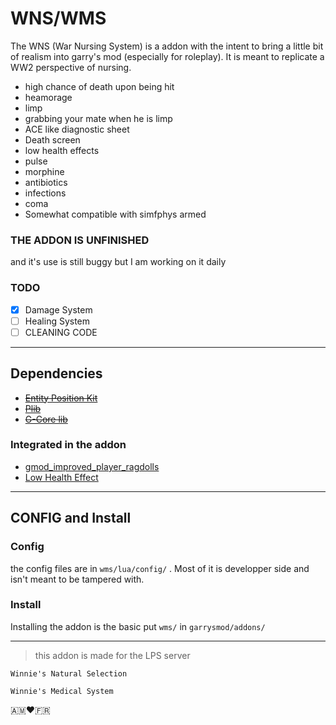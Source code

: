 # WNS/WMS

The WNS (War Nursing System) is a addon with the intent to bring a little bit of realism into garry's mod (especially for roleplay). It is meant to replicate a WW2 perspective of nursing.

- high chance of death upon being hit
- heamorage
- limp
- grabbing your mate when he is limp
- ACE like diagnostic sheet
- Death screen
- low health effects
- pulse
- morphine
- antibiotics
- infections
- coma
- Somewhat compatible with simfphys armed
### **THE ADDON IS UNFINISHED**

and it's use is still buggy but I am working on it daily 


### TODO
- [x] Damage System
- [ ] Healing System
- [ ] CLEANING CODE
---

## Dependencies

- [~~Entity Position Kit~~](https://github.com/Pika-Software/plib_entity_position_kit)
- [~~Plib~~](https://github.com/Pika-Software/gmod_plib)
- [~~G-Core lib~~](https://github.com/SlownLS-Gmod/gcore-lib)

### Integrated in the addon
- [gmod_improved_player_ragdolls](https://github.com/Pika-Software/gmod_improved_player_ragdolls)
- [Low Health Effect](https://steamcommunity.com/sharedfiles/filedetails/?id=652896605)

---
## CONFIG and Install

### Config

the config files are in `wms/lua/config/` . Most of it is developper side and isn't meant to be tampered with.


### Install

Installing the addon is the basic put `wms/` in `garrysmod/addons/`

---
> this addon is made for the LPS server

`Winnie's Natural Selection`

`Winnie's Medical System`

🇦🇲❤️🇫🇷